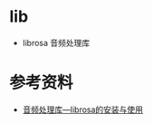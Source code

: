 # lib

+ librosa
音频处理库






# 参考资料
+ [音频处理库—librosa的安装与使用](https://blog.csdn.net/zzc15806/article/details/79603994)